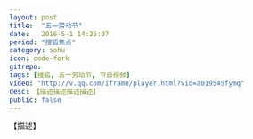 ```yaml
---
layout: post
title:  "五一劳动节"
date:   2016-5-1 14:26:07
period: "搜狐焦点"
category: sohu
icon: code-fork
gitrepo: 
tags: [搜狐, 五一劳动节, 节日视频]
video: "http://v.qq.com/iframe/player.html?vid=a019545fymq"
desc: 【描述描述描述描述】
public: false
---
```

【描述】
<tcvideo src="http://v.qq.com/iframe/player.html?vid=a019545fymq"></tcvideo>
